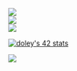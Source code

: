 ![](https://github-readme-stats.vercel.app/api?username=doooriian&theme=ambient_gradient&hide_border=false&include_all_commits=false&count_private=true)<br/>
![](https://github-readme-streak-stats.herokuapp.com/?user=doooriian&theme=ambient_gradient&hide_border=false)<br/>
![](https://github-readme-stats.vercel.app/api/top-langs/?username=doooriian&theme=ambient_gradient&hide_border=false&include_all_commits=false&count_private=true&layout=compact)

[![doley's 42 stats](https://badge.mediaplus.ma/colorfulwaves/doley?1337Badge=off&UM6P=off)](https://github.com/oakoudad/badge42)

![](https://github-profile-trophy.vercel.app/?username=doooriian&theme=radical&no-frame=false&no-bg=false&margin-w=4)

<!-- Proudly created with GPRM ( https://gprm.itsvg.in ) -->

